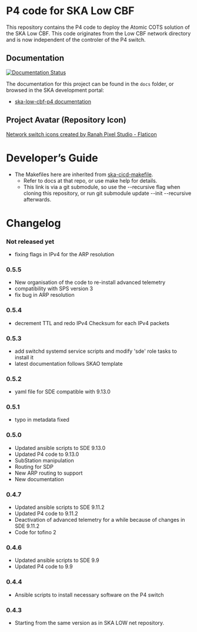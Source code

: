 P4 code for SKA Low CBF
=======================
This repository contains the P4 code to deploy the Atomic COTS solution of the SKA Low CBF. This code originates
from the Low CBF network directory and is now independent of the controler of the P4 switch.

## Documentation
[![Documentation Status](https://readthedocs.org/projects/ska-telescope-ska-low-cbf-p4/badge/?version=latest)](https://developer.skao.int/projects/ska-low-cbf-p4/en/latest/?badge=latest)

The documentation for this project can be found in the `docs` folder, or browsed in the SKA development portal:

* [ska-low-cbf-p4 documentation](https://developer.skatelescope.org/projects/ska-low-cbf-p4/en/latest/index.html "SKA Developer Portal: ska-low-cbf-p4 documentation")

## Project Avatar (Repository Icon)
[Network switch icons created by Ranah Pixel Studio - Flaticon](https://www.flaticon.com/free-icons/network-switch "network switch icons")

# Developer’s Guide

* The Makefiles here are inherited from [ska-cicd-makefile](https://gitlab.com/ska-telescope/sdi/ska-cicd-makefile).
  * Refer to docs at that repo, or use make help for details.
  * This link is via a git submodule, so use the --recursive flag when cloning this repository, or run git submodule update --init --recursive afterwards.


# Changelog

### Not released yet
* fixing flags in IPv4 for the ARP resolution

### 0.5.5
* New organisation of the code to re-install advanced telemetry
* compatibility with SPS version 3
* fix bug in ARP resolution

### 0.5.4
* decrement TTL and redo IPv4 Checksum for each IPv4 packets

### 0.5.3
* add switchd systemd service scripts and modify 'sde' role tasks to install it
* latest documentation follows SKAO template

### 0.5.2
* yaml file for SDE compatible with 9.13.0

### 0.5.1
* typo in metadata fixed

### 0.5.0
* Updated ansible scripts to SDE 9.13.0
* Updated P4 code to 9.13.0
* SubStation manipulation
* Routing for SDP 
* New ARP routing to support 
* New documentation 


### 0.4.7
* Updated ansible scripts to SDE 9.11.2
* Updated P4 code to 9.11.2
* Deactivation of advanced telemetry for a while because of changes in SDE 9.11.2
* Code for tofino 2

### 0.4.6
* Updated ansible scripts to SDE 9.9
* Updated P4 code to 9.9

### 0.4.4
* Ansible scripts to install necessary software on the P4 switch

### 0.4.3
* Starting from the same version as in SKA LOW net repository.
